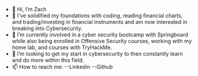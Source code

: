 - 👋 Hi, I’m Zach
- 👀 I've solidified my foundations with coding, reading financial charts, and trading/investing in financial instruments and am now interested in breaking into Cybersecurity.
- 🌱 I’m currently involved in a cyber security bootcamp with Springboard while also being enrolled in Offensive Security courses, working with my home lab, and courses with TryHackMe.
- 💞️ I’m looking to get my start in cybersecurity to then constantly learn and do more within this field. 
- 📫 How to reach me:
  --Linkedin
  --Github

<!---
ZVR999/ZVR999 is a ✨ special ✨ repository because its `README.md` (this file) appears on your GitHub profile.
You can click the Preview link to take a look at your changes.
--->
